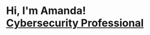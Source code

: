 <h1>Hi, I'm Amanda! <br/><a href="https://github.com/manda-pix">Cybersecurity Professional</a> 
  <a href="https://www.linkedin.com/in/amanda-guinyard/</a>

<h2>👨‍💻 Projects Working On:</h2>

- Implementing a SOC and Honeynet in Azure | Home Lab
- Vulnerability Management Analyst |Home Lab

<h2>📺 Education</h2>

- Cybersecurity Certificate      Central Carolina Technical College
- Bachelors in Computer Science  College Of Charelston



<h2> 🤳 Connect with me:</h2>

[linkedin]: https://linkedin.com/in/amanda-guinyard

<!--


Here are some ideas to get you started:

- 🌱 I’m currently learning ...
-->
